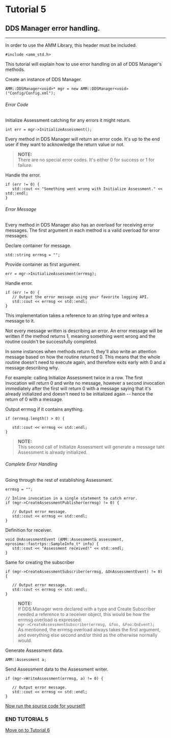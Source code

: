 




# Tutorial 5
## DDS Manager error handling.

---

In order to use the AMM Library, this header must be included.
```
#include <amm_std.h>
```




This tutorial will explain how to use error handling on all of DDS Manager's methods.

Create an instance of DDS Manager.
```
AMM::DDSManager<void>* mgr = new AMM::DDSManager<void>("Config/Config.xml");
```

###### Error Code
Initialize Assessment catching for any errors it might return.
```
int err = mgr->InitializeAssessment();
```

Every method in DDS Manager will return an error code.
It's up to the end user if they want to acknowledge the return value or not.

> **NOTE:**\
There are no special error codes. It's either 0 for success or 1 for failure.

Handle the error.
```
if (err != 0) {
   std::cout << "Something went wrong with Initialize Assessment." << std::endl;
}
```


###### Error Message
Every method in DDS Manager also has an overload for receiving error messages.
The first argument in each method is a valid overload for error messages.

Declare container for message.
```
std::string errmsg = "";
```

Provide container as first argument.
```
err = mgr->InitializeAssessment(errmsg);
```

Handle error.
```
if (err != 0) {
   // Output the error message using your favorite logging API.
   std::cout << errmsg << std::endl;
}
```

This implementation takes a reference to an string type and writes a message to it.

Not every message written is describing an error.
An error message will be written if the method returns 1, meaning something went wrong and the routine couldn't be successfully completed.

In some instances when methods return 0, they'll also write an attention message based on how the routine returned 0. This means that the whole routine doesn't need to execute again, and therefore exits early with 0 and a message describing why.

For example: calling Initialize Assessment twice in a row.
The first invocation will return 0 and write no message, however a second invocation immediately after the first will return 0 with a message saying that it's already initialized and doesn't need to be initialized again -- hence the return of 0 with a message.


Output errmsg if it contains anything.
```
if (errmsg.length() > 0) {

   std::cout << errmsg << std::endl;
}
```
> **NOTE:**\
This second call of Initialize Assessment will generate a message taht Assessment is already initialized.


###### Complete Error Handling
Going through the rest of establishing Assessment.
```
errmsg = "";

// Inline invocation in a single statement to catch error.
if (mgr->CreateAssessmentPublisher(errmsg) != 0) {

   // Output error message.
   std::cout << errmsg << std::endl;
}
```

Definition for receiver.
```
void OnAssessmentEvent (AMM::Assessment& assessment, eprosima::fastrtps::SampleInfo_t* info) {
   std::cout << "Assessment received!" << std::endl;
}
```

Same for creating the subscriber
```
if (mgr->CreateAssessmentSubscriber(errmsg, &OnAssessmentEvent) != 0) {

   // Output error message.
   std::cout << errmsg << std::endl;
}
```

> **NOTE:**\
If DDS Manager were declared with a type and Create Subscriber needed a reference to
a receiver object, this would be how the errmsg overload is expressed:\
`mgr->CreateAssessmentSubscriber(errmsg, &foo, &Foo:OnEvent);`\
As mentioned, the errmsg overload always takes the first argument, and everything else
second and/or third as the otherwise normally would.

Generate Assessment data.
```
AMM::Assessment a;
```

Send Assessment data to the Assessment writer.
```
if (mgr->WriteAssessment(errmsg, a) != 0) {

   // Output error message.
   std::cout << errmsg << std::endl;
}
```

[Now run the source code for yourself!](https://github.com/AdvancedModularManikin/example-module/blob/master/Source/Tutorial_5.cpp)

### END TUTORIAL 5

[Move on to Tutorial 6](Tutorial_6.md)
